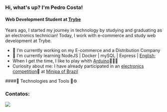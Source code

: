 ### Hi, what's up? I'm Pedro Costa! 
#### Web Development Student at [Trybe](https://github.com/betrybe)

Years ago, I started my journey in technology by studying and graduating as an electronics technician! Today, I work with e-commerce and study web development at Trybe. 


- 🔭 I’m currently working on my E-commerce and a Distribution Company 
- 🌱 I’m currently learning NodeJS | Docker | mySQL | Express | [English](https://www.credential.net/87a34819-ffb5-46c7-ac47-8306f23bdb26?username=pedrocostadossantos560071#gs.azip07);
- When I get the time, I like to play whith [Arduino](https://www.arduino.cc/)🤖🤖🤖
- Curiosity about me: I have already participated in an [electronics competition](https://www.instagram.com/p/Boe-CIPHYlm/?utm_source=ig_web_copy_link)🥇 at [Minipa of Brazil](https://www.minipa.com.br/sobre-minipa)

####🚀 Technologies and Tools 🧰⚙️
<link rel="stylesheet" href="https://cdn.jsdelivr.net/gh/devicons/devicon@v2.15.1/devicon.min.css"> <link rel="stylesheet" href="https://cdn.jsdelivr.net/gh/devicons/devicon@v2.15.1/devicon.min.css">


####


### Contatos:

<div>
<a href="www.linkedin.com/in/pe-costa" target="_blank"><img src="https://img.shields.io/badge/-LinkedIn-%230077B5?style=for-the-badge&logo=linkedin&logoColor=white" target="_blank"></a>   
</div>
